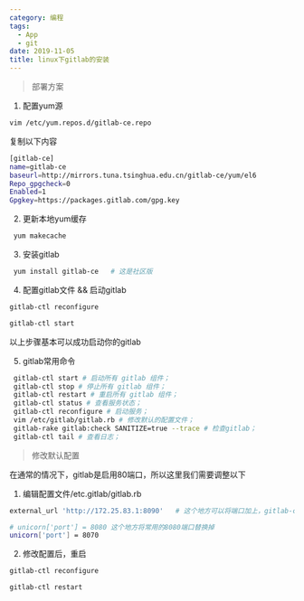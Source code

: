 ```yaml
---
category: 编程
tags:
  - App
  - git
date: 2019-11-05
title: linux下gitlab的安装
---
```


> 部署方案

1. 配置yum源
```sh
vim /etc/yum.repos.d/gitlab-ce.repo
```

复制以下内容
```sh
[gitlab-ce]
name=gitlab-ce
baseurl=http://mirrors.tuna.tsinghua.edu.cn/gitlab-ce/yum/el6
Repo_gpgcheck=0
Enabled=1
Gpgkey=https://packages.gitlab.com/gpg.key
```

2. 更新本地yum缓存
```sh
 yum makecache
```

3. 安装gitlab
```sh
 yum install gitlab-ce   # 这是社区版
```

4. 配置gitlab文件 && 启动gitlab
```sh
gitlab-ctl reconfigure

gitlab-ctl start
```

以上步骤基本可以成功启动你的gitlab

5. gitlab常用命令
```sh
 gitlab-ctl start # 启动所有 gitlab 组件；
 gitlab-ctl stop # 停止所有 gitlab 组件；
 gitlab-ctl restart # 重启所有 gitlab 组件；
 gitlab-ctl status # 查看服务状态；
 gitlab-ctl reconfigure # 启动服务；
 vim /etc/gitlab/gitlab.rb # 修改默认的配置文件；
 gitlab-rake gitlab:check SANITIZE=true --trace # 检查gitlab；
 gitlab-ctl tail # 查看日志；
```

> 修改默认配置

在通常的情况下，gitlab是启用80端口，所以这里我们需要调整以下
1. 编辑配置文件/etc.gitlab/gitlab.rb
```sh
external_url 'http://172.25.83.1:8090'   # 这个地方可以将端口加上，gitlab-ctl reconfigure之后会自动将配置加到 /var/opt/gitlab/nginx/conf/gitlab-http.conf

# unicorn['port'] = 8080 这个地方将常用的8080端口替换掉
unicorn['port'] = 8070
```
2. 修改配置后，重启
```sh
gitlab-ctl reconfigure

gitlab-ctl restart
```
